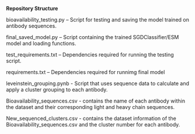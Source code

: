 **Repository Structure**

bioavailability_testing.py – Script for testing and saving the model trained on antibody sequences.

final_saved_model.py – Script containing the trained SGDClassifier/ESM model and loading functions.

test_requirements.txt – Dependencies required for running the testing script.

requirements.txt – Dependencies required for runnimg final model

leveinstein_grouping.pynb  - Script that uses sequence data to calculate and apply a cluster grouping to each antibody.

Bioavailability_sequences.csv  - contains the name of each antibody within the dataset and their corresponding light and heavy chain sequences.

New_sequenced_clusters.csv - contains the dataset information of the Bioavailability_sequences.csv and the cluster number for each antibody.
